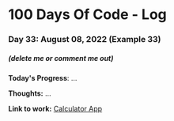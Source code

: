 # 100 Days Of Code - Log

### Day 33: August 08, 2022 (Example 33)
##### (delete me or comment me out)

**Today's Progress**: ...

**Thoughts:** ...

**Link to work:** [Calculator App](https://github.com/username/reponame)
